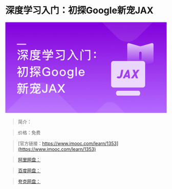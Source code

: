 # 深度学习入门：初探Google新宠JAX

![img](../../assets/63243e0e091fdbb805400304.png)

> 简介：

> 价格：免费

> [官方链接：https://www.imooc.com/learn/1353](https://www.imooc.com/learn/1353)

> [阿里网盘：]()

> [百度网盘：]()

> [夸克网盘：]()
